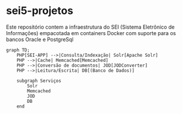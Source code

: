 # sei5-projetos

Este repositório contem a infraestrutura do SEI (Sistema Eletrônico de Informações) empacotada em containers Docker com suporte para os bancos Oracle e PostgreSql

```mermaid
graph TD;
    PHP[SEI-APP] -->|Consulta/Indexação| Solr[Apache Solr]
    PHP -->|Cache| Memcached[Memcached]
    PHP -->|Conversão de documentos| JOD[JODConverter]
    PHP -->|Leitura/Escrita| DB[(Banco de Dados)]
    
    subgraph Serviços
        Solr
        Memcached
        JOD
        DB
    end
```